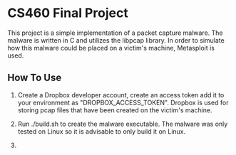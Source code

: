 # CS460 Final Project

This project is a simple implementation of a packet capture malware. The malware is written in C and utilizes the libpcap library. 
In order to simulate how this malware could be placed on a victim's machine, Metasploit is used. 

## How To Use

1. Create a Dropbox developer account, create an access token add it to your environment as "DROPBOX_ACCESS_TOKEN". 
   Dropbox is used for storing pcap files that have been created on the victim's machine.
   
2. Run ./build.sh to create the malware executable. The malware was only tested on Linux so it is advisable to only build it on Linux.

3. 
